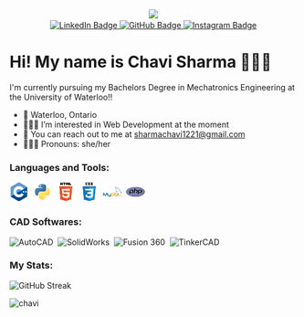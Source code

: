 <div id="header" align="center">
  <img src="https://media.giphy.com/media/v1.Y2lkPTc5MGI3NjExYWlvODRxY3kyNHIwcnEyMHNtNzN1eTk2MGkxbDlkYjhycjloM2VhNiZlcD12MV9pbnRlcm5hbF9naWZfYnlfaWQmY3Q9Zw/9PhdJO4CMfyfXDCnko/giphy.gif" width="333"/>

  <br>
  <!-- socials -->
  <a href="https://www.linkedin.com/in/chavi-sharma-cf7719288/">
    <img src="https://img.shields.io/badge/LinkedIn-blue?style=for-the-badge&logo=linkedin&logoColor=white" alt="LinkedIn Badge"/>
  </a>
  <a href="https://github.com/CheeStrawberry">
    <img src="https://img.shields.io/badge/GitHub-black?style=for-the-badge&logo=GithUB&logoColor=white" alt="GitHub Badge"/>
  </a>
  <a href="http://www.instagram.com/chavi7s/">
    <img src="https://img.shields.io/badge/Instagram-purple?style=for-the-badge&logo=Instagram&logoColor=white" alt="Instagram Badge"/>
  </a>

  <br>
  <!-- profile views 
  <img src="https://komarev.com/ghpvc/?username=cheestrawberry&style=flat-square&color=blue" alt=""/>
  -->
</div>

Hi! My name is Chavi Sharma 🙋🏻‍♀️
=======
I'm currently pursuing my Bachelors Degree in Mechatronics Engineering at the University of Waterloo!!
<br>

<!-- about me -->
- 📍 Waterloo, Ontario
- 👩🏻‍💻 I’m interested in Web Development at the moment
- 📧 You can reach out to me at sharmachavi1221@gmail.com
- 🙋🏻‍♀️ Pronouns: she/her

<!-- languages and softwares -->
### Languages and Tools:
<div>
  <img src="https://raw.githubusercontent.com/devicons/devicon/master/icons/cplusplus/cplusplus-original.svg" title="C++" alt="C++" width="33" height="33"/>&nbsp;
  <img src="https://raw.githubusercontent.com/devicons/devicon/master/icons/python/python-original.svg" title="Python" alt="Python" width="33" height="33"/>&nbsp;
  <img src="https://raw.githubusercontent.com/devicons/devicon/master/icons/html5/html5-original-wordmark.svg" title="HTML" alt="HTML" width="33" height="33"/>&nbsp;
  <img src="https://raw.githubusercontent.com/devicons/devicon/master/icons/css3/css3-original-wordmark.svg" title="CSS" alt="CSS" width="33" height="33"/>&nbsp;
  <img src="https://raw.githubusercontent.com/devicons/devicon/master/icons/mysql/mysql-original-wordmark.svg" title="MySQL" alt="MySQL" width="33" height="33"/>&nbsp;
  <img src="https://raw.githubusercontent.com/devicons/devicon/master/icons/php/php-original.svg" title="PHP" alt="PHP" width="33" height="33"/>
</div>

<!-- cad softwares -->
### CAD Softwares:
<div>
  <img src="https://img.icons8.com/?size=96&id=3OBsfzaTt7ni&format=png" title="AutoCAD" alt="AutoCAD" width="33" height="33"/>&nbsp;
  <img src="https://img.icons8.com/?size=96&id=62397&format=png" title="SolidWorks" alt="SolidWorks" width="33" height="33"/>&nbsp;
  <img src="https://seeklogo.com/images/A/autodesk-fusion-360-logo-7F72A76397-seeklogo.com.png" title="Fusion 360" alt="Fusion 360" width="28" height="28"/>&nbsp;
  <img src="https://morseinstitute.org/wp-content/uploads/2017/12/logo-tinkercad-256.png" title="TinkerCAD" alt="TinkerCAD" width="28" height="28"/>
</div>

<!-- my stats -->
### My Stats:
<!--<img alt="my stats" src="https://github-readme-stats.vercel.app/api?username=CheeStrawberry">-->
<!-- github streak -->
![GitHub Streak](http://github-readme-streak-stats.herokuapp.com?user=cheestrawberry&theme=nightowl)
<!-- language used -->
<td> <img src="https://github-readme-stats.vercel.app/api/top-langs/?username=CheeStrawberry&layout=compact&theme=nightowl&exclude_repo=the-www-blog,clean-water-foundation&langs_count=6" alt="chavi" /></td>
